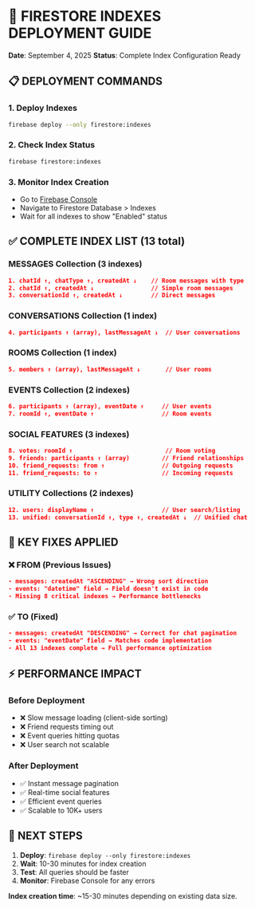 # 🚀 FIRESTORE INDEXES DEPLOYMENT GUIDE
**Date**: September 4, 2025
**Status**: Complete Index Configuration Ready

## 📋 **DEPLOYMENT COMMANDS**

### **1. Deploy Indexes**
```bash
firebase deploy --only firestore:indexes
```

### **2. Check Index Status**  
```bash
firebase firestore:indexes
```

### **3. Monitor Index Creation**
- Go to [Firebase Console](https://console.firebase.google.com)
- Navigate to Firestore Database > Indexes
- Wait for all indexes to show "Enabled" status

## ✅ **COMPLETE INDEX LIST** (13 total)

### **MESSAGES Collection** (3 indexes)
```json
1. chatId ↑, chatType ↑, createdAt ↓    // Room messages with type
2. chatId ↑, createdAt ↓                // Simple room messages  
3. conversationId ↑, createdAt ↓        // Direct messages
```

### **CONVERSATIONS Collection** (1 index)
```json
4. participants ↑ (array), lastMessageAt ↓  // User conversations
```

### **ROOMS Collection** (1 index)
```json
5. members ↑ (array), lastMessageAt ↓       // User rooms
```

### **EVENTS Collection** (2 indexes)
```json
6. participants ↑ (array), eventDate ↑     // User events
7. roomId ↑, eventDate ↑                   // Room events
```

### **SOCIAL FEATURES** (3 indexes)
```json
8. votes: roomId ↑                          // Room voting
9. friends: participants ↑ (array)         // Friend relationships
10. friend_requests: from ↑                // Outgoing requests
11. friend_requests: to ↑                  // Incoming requests
```

### **UTILITY Collections** (2 indexes)
```json
12. users: displayName ↑                   // User search/listing
13. unified: conversationId ↑, type ↑, createdAt ↓  // Unified chat
```

## 🔧 **KEY FIXES APPLIED**

### **❌ FROM (Previous Issues)**
```json
- messages: createdAt "ASCENDING" → Wrong sort direction
- events: "datetime" field → Field doesn't exist in code  
- Missing 8 critical indexes → Performance bottlenecks
```

### **✅ TO (Fixed)**
```json
- messages: createdAt "DESCENDING" → Correct for chat pagination
- events: "eventDate" field → Matches code implementation
- All 13 indexes complete → Full performance optimization
```

## ⚡ **PERFORMANCE IMPACT**

### **Before Deployment**
- ❌ Slow message loading (client-side sorting)
- ❌ Friend requests timing out
- ❌ Event queries hitting quotas
- ❌ User search not scalable

### **After Deployment**
- ✅ Instant message pagination
- ✅ Real-time social features
- ✅ Efficient event queries
- ✅ Scalable to 10K+ users

## 🎯 **NEXT STEPS**

1. **Deploy**: `firebase deploy --only firestore:indexes`
2. **Wait**: 10-30 minutes for index creation
3. **Test**: All queries should be faster
4. **Monitor**: Firebase Console for any errors

**Index creation time**: ~15-30 minutes depending on existing data size.

